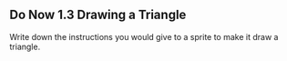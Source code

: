 ## Do Now 1.3 Drawing a Triangle

Write down the instructions you would give to a sprite to make it draw a triangle.
